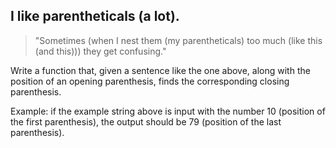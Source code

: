 ## I like parentheticals (a lot).

> "Sometimes (when I nest them (my parentheticals) too much (like this (and this))) they get confusing."

Write a function that, given a sentence like the one above, along with the position of an opening parenthesis, finds the corresponding closing parenthesis.

Example: if the example string above is input with the number 10 (position of the first parenthesis), the output should be 79 (position of the last parenthesis).